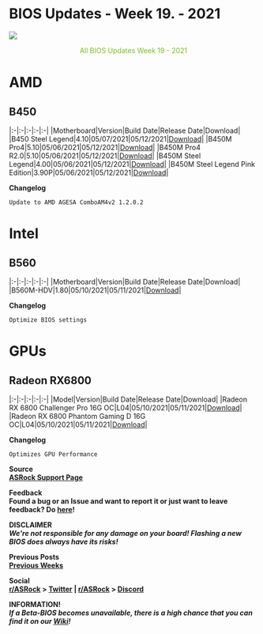 # BIOS Updates - Week 19. - 2021

<img style="margin-left:auto;margin-right:auto;display: block;" src="/ASRockWiki/assets/img/includes/wiki/bios_updates.png">

<p style="text-align:center;color:#79bd28">All BIOS Updates Week 19 - 2021</p>

# AMD

## **B450**

|:-|:-|:-|:-|:-|
|Motherboard|Version|Build Date|Release Date|Download|
|B450 Steel Legend|4.10|05/07/2021|05/12/2021|[Download](https://www.asrock.com/MB/AMD/B450%20Steel%20Legend/index.asp#BIOS)|
|B450M Pro4|5.10|05/06/2021|05/12/2021|[Download](https://www.asrock.com/MB/AMD/B450M%20Pro4/index.asp#BIOS)|
|B450M Pro4 R2.0|5.10|05/06/2021|05/12/2021|[Download](https://www.asrock.com/MB/AMD/B450M%20Pro4%20R2.0/index.asp#BIOS)|
|B450M Steel Legend|4.00|05/06/2021|05/12/2021|[Download](https://www.asrock.com/MB/AMD/B450M%20Steel%20Legend/index.asp#BIOS)|
|B450M Steel Legend Pink Edition|3.90P|05/06/2021|05/12/2021|[Download](https://www.asrock.com/MB/AMD/B450M%20Steel%20Legend/index.asp#BIOS)|

**Changelog**

    Update to AMD AGESA ComboAM4v2 1.2.0.2

# Intel

## **B560**

|:-|:-|:-|:-|:-|
|Motherboard|Version|Build Date|Release Date|Download|
|B560M-HDV|1.80|05/10/2021|05/11/2021|[Download](https://www.asrock.com/MB/Intel/B560M-HDV/index.asp#BIOS)|

**Changelog**

    Optimize BIOS settings

# GPUs

## **Radeon RX6800**

|:-|:-|:-|:-|:-|
|Model|Version|Build Date|Release Date|Download|
|Radeon RX 6800 Challenger Pro 16G OC|L04|05/10/2021|05/11/2021|[Download](https://www.asrock.com/Graphics-Card/AMD/Radeon%20RX%206800%20Challenger%20Pro%2016G%20OC/index.asp#BIOS)|
|Radeon RX 6800 Phantom Gaming D 16G OC|L04|05/10/2021|05/11/2021|[Download](https://www.asrock.com/Graphics-Card/AMD/Radeon%20RX%206800%20Phantom%20Gaming%20D%2016G%20OC/index.asp#BIOS)|

**Changelog**

    Optimizes GPU Performance

**Source**  
[**ASRock Support Page**](https://www.asrock.com/support/index.asp?cat=BIOS)

**Feedback**  
**Found a bug or an Issue and want to report it or just want to leave feedback? Do [here](https://event.asrock.com/tsd.asp)!**

**DISCLAIMER**  
***We're not responsible for any damage on your board! Flashing a new BIOS does always have its risks!***

**Previous Posts**  
[**Previous Weeks**](https://www.reddit.com/r/ASRock/?f=flair_name%3A%22BIOS%20Release%22)

**Social**  
**[r/ASRock](https://www.reddit.com/r/ASRock/) > [Twitter](https://twitter.com/redditASRock) | [r/ASRock](https://www.reddit.com/r/ASRock/) > [Discord](https://discord.gg/rFrMpxV)**

**INFORMATION!**  
***If a Beta-BIOS becomes unavailable, there is a high chance that you can find it on our [Wiki](https://botflakes.github.io/ASRockWiki/beta_bios/)!***